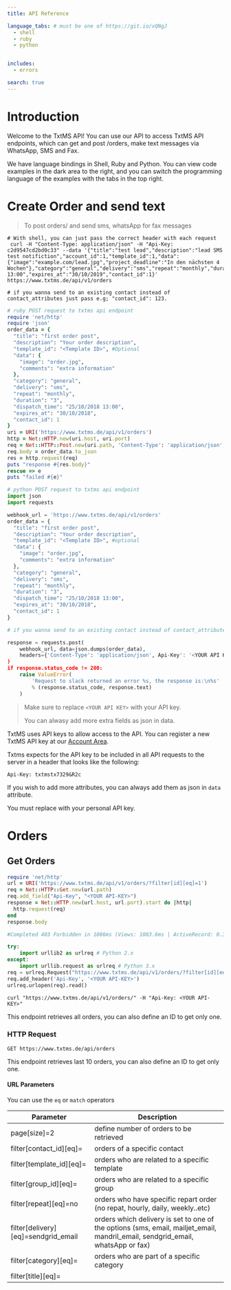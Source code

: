 ```yaml
---
title: API Reference

language_tabs: # must be one of https://git.io/vQNgJ
  - shell
  - ruby
  - python


includes:
  - errors

search: true
---
```


# Introduction

Welcome to the TxtMS API! You can use our API to access TxtMS API endpoints, which can get and post /orders, make text messages via WhatsApp, SMS and Fax.

We have language bindings in Shell, Ruby and Python. You can view code examples in the dark area to the right, and you can switch the programming language of the examples with the tabs in the top right.


# Create Order and send text
> To post orders/ and send sms, whatsApp for fax messages


```shell
# With shell, you can just pass the correct header with each request
 curl -H "Content-Type: application/json" -H "Api-Key: c2d9547cd2bd0c33" --data '{"title":"test lead","description":"lead SMS test notifiction","account_id":1,"template_id":1,"data":{"image":"example.com/lead.jpg","project_deadline":"In den nächsten 4 Wochen"},"category":"general","delivery":"sms","repeat":"monthly","duration":"3","dispatch_time":"25/10/2019 13:00","expires_at":"30/10/2019","contact_id":1}' https://www.txtms.de/api/v1/orders

# if you wanna send to an existing contact instead of contact_attributes just pass e.g; "contact_id": 123.
```


```ruby
# ruby POST request to txtms api endpoint
require 'net/http'
require 'json'
order_data = {
  "title": "first order post",
  "description": "Your order description",
  "template_id": "<Template ID>", #Optional
  "data": {
    "image": "order.jpg",
    "comments": "extra information"
  },
  "category": "general",
  "delivery": "sms",
  "repeat": "monthly",
  "duration": "3",
  "dispatch_time": "25/10/2018 13:00",
  "expires_at": "30/10/2018",
  "contact_id": 1
}
uri = URI('https://www.txtms.de/api/v1/orders')
http = Net::HTTP.new(uri.host, uri.port)
req = Net::HTTP::Post.new(uri.path, 'Content-Type': 'application/json', 'Api-Key': '<YOUR API KEY>')
req.body = order_data.to_json
res = http.request(req)
puts "response #{res.body}"
rescue => e
puts "failed #{e}"
```


```python
# python POST request to txtms api endpoint
import json
import requests

webhook_url = 'https://www.txtms.de/api/v1/orders'
order_data = {
  "title": "first order post",
  "description": "Your order description",
  "template_id": "<Template ID>", #optional
  "data": {
    "image": "order.jpg",
    "comments": "extra information"
  },
  "category": "general",
  "delivery": "sms",
  "repeat": "monthly",
  "duration": "3",
  "dispatch_time": "25/10/2018 13:00",
  "expires_at": "30/10/2018",
  "contact_id": 1
}

# if you wanna send to an existing contact instead of contact_attributes just pass e.g; "contact_id": 123

response = requests.post(
    webhook_url, data=json.dumps(order_data),
    headers={'Content-Type': 'application/json', Api-Key': '<YOUR API KEY>'}
)
if response.status_code != 200:
    raise ValueError(
        'Request to slack returned an error %s, the response is:\n%s'
        % (response.status_code, response.text)
    )
```


> Make sure to replace `<YOUR API KEY>` with your API key.
>
> You can alwasy add more extra fields as json in data.

TxtMS uses API keys to allow access to the API. You can register a new TxtMS API key at our [Account Area](https://txtms.de/admin/accounts).

Txtms expects for the API key to be included in all API requests to the server in a header that looks like the following:

`Api-Key: txtmstx7329&R2c`

If you wish to add more attributes, you can always add them as json in `data` attribute.

<aside class="notice">
You must replace <YOUR API KEY> with your personal API key.
</aside>

# Orders

## Get Orders

```ruby
require 'net/http'
url = URI('https://www.txtms.de/api/v1/orders/?filter[id][eq]=1')
req = Net::HTTP::Get.new(url.path)
req.add_field("Api-Key", "<YOUR API-KEY>")
response = Net::HTTP.new(url.host, url.port).start do |http| 
  http.request(req) 
end
response.body

#Completed 403 Forbidden in 1086ms (Views: 1083.6ms | ActiveRecord: 0.3ms)
```

```python
try:
    import urllib2 as urlreq # Python 2.x
except:
    import urllib.request as urlreq # Python 3.x
req = urlreq.Request("https://www.txtms.de/api/v1/orders/?filter[id][eq]=1")
req.add_header('Api-Key', '<YOUR API-KEY>')
urlreq.urlopen(req).read()
```

```shell
curl "https://www.txtms.de/api/v1/orders/" -H "Api-Key: <YOUR API-KEY>"
```


This endpoint retrieves all orders, you can also define an ID to get only one.

### HTTP Request

`GET https://www.txtms.de/api/orders`

This endpoint retrieves last 10 orders, you can also define an ID to get only one.

#### URL Parameters

You can use the `eq` or `match` operators


Parameter | Description
--------- | -----------
page[size]=2 | define number of orders to be retrieved
filter[contact_id][eq]=<ID> | orders of a specific contact
filter[template_id][eq]=<ID> | orders who are related to a specific template
filter[group_id][eq]=<ID> | orders who are related to a specific group
filter[repeat][eq]=no | orders who have specific repart order  (no repat, hourly, daily, weekly..etc)
filter[delivery][eq]=sendgrid_email | orders which delivery is set to one of the options (sms, email, mailjet_email, mandril_email, sendgrid_email, whatsApp or fax)
filter[category][eq]=<category> | orders who are part of a specific category
filter[title][eq]=<title> | ordres who have a specific title
filter[title][match]=<title> | ordres which match a specific title 
filter[expires_at][eq]=<date> | orders who are going to be expired on a specific timestamp
filter[id][gt]=17 | orders where id is > 17
filter[id][lt]=20 | orders wher id is less than 20
filter[title][prefix]=my | title prefix is my
sort=title | sorted result based on title or any other attribute

e.g; `GET https://www.txtms.de/api/orders?by_group_id=123&limit=20`


#Contacts
The order is belongs to a specific contact, to be able to send a SMS, whatsApp text or fax you need to have a contact with proper attributes.

## Get a Specific Contact
```ruby
require 'net/http'
url = URI('https://www.txtms.de/api/v1/contacts/6')
req = Net::HTTP::Get.new(url.path)
req.add_field("Api-Key", "<YOUR API-KEY>")
response = Net::HTTP.new(url.host, url.port).start do |http| 
  http.request(req) 
end
response.body

#Completed 403 Forbidden in 1086ms (Views: 1083.6ms | ActiveRecord: 0.3ms)
```

```python
try:
    import urllib2 as urlreq # Python 2.x
except:
    import urllib.request as urlreq # Python 3.x
req = urlreq.Request("https://www.txtms.de/api/v1/contacts/1")
req.add_header('Api-Key', '<YOUR API-KEY>')
urlreq.urlopen(req).read()
```

```shell
curl "https://www.txtms.de/api/v1/contacts/" -H "Api-Key: <YOUR API-KEY>"
```

> You can add any parameter from the Query parameters to the example. e.g; `/contacts?filter[email]=bob@gmail.com`
> The above command returns JSON structured like this:

```json
{
  id: 1,
  salutation: "Mr",
  name: "Bob",
  lastname: "Doe",
  sms_phone: "00291758417720",
  fax: "00291758417721",
  whatsapp_phone: "00291758417722",
  email: "bob@doe.com",
  message_delivery: "sms",
  birthday: "1986-10-16T00:00:00.000Z",
  order_id: null,
  group_id: null,
  data: {
  address: "",
  city: "",
  postal_code: ""
  },
  account_id: 2,
  created_at: "2019-01-09T22:57:05.674Z",
  updated_at: "2019-01-09T22:57:05.674Z"
}
```

This endpoint retrieves a specific contact.
`GET https://www.txtms.de/api/contacts/1`

### HTTP Request

`GET https://www.txtms.de/api/contacts`

This endpoint retrieves last 10 contacts, you can also define an ID to get only one as mentioned above.

#### Query Parameters

`GET https://www.txtms.de/api/contacts?`

Parameter     | Default | Description
--------------| ------- | -----------
page[size]=2  |10 | define number of contacts to be retrieved
filter[email][eq]=<email>    |'' | If set to any email, the result will also include contact(s) with the given email.
filter[name][match]=<name>   |'' | If set to any name, the result will also include contact(s) with the given parameter.
filter[lastname][eq]=<lastname>    |'' | If set to any last_name, the result will also include contact(s) with the given parameter.
filter[sms_phone][eq]=<phone>       |'' | If set to any sms tel number, the result will also include contact(s) with the given parameter.
filter[whatsapp_phone][eq]=<phone>  |'' | If set to any WhatsApp tel number, the result will also include contact(s) with the given parameter.
filter[id][gt]=17 | |''| contacts where id is > 17
filter[id][lt]=20 | |''| contacts wher id is less than 20
filter[lastname][prefix]=foobar | title prefix is my
sort=name | sorted result based on name or any other attribute

<aside class="success">
Example: https://www.txtms.de/api/orders?filter[email][eq]=bob@gmail.com&sms_tel=01700200200
</aside>

You can always use the filter param with any attribute!

#Groups
Using groups you can set specific set of configurations like welcome messages farewells, specific events and etc

## Get a Specific Group
```ruby
require 'net/http'
url = URI('https://www.txtms.de/api/v1/groups/1')
req = Net::HTTP::Get.new(url.path)
req.add_field("Api-Key", "<YOUR API-KEY>")
response = Net::HTTP.new(url.host, url.port).start do |http| 
  http.request(req) 
end
response.body

#Completed 403 Forbidden in 1086ms (Views: 1083.6ms | ActiveRecord: 0.3ms)
```

```python
try:
    import urllib2 as urlreq # Python 2.x
except:
    import urllib.request as urlreq # Python 3.x
req = urlreq.Request("https://www.txtms.de/api/v1/groups/1")
req.add_header('Api-Key', '<YOUR API-KEY>')
urlreq.urlopen(req).read()
```

```shell
curl "https://www.txtms.de/api/v1/groups/" -H "Api-Key: <YOUR API-KEY>"
```

> You can add any parameter from the above Query parameters to the example. e.g; /groups?limit=10
> The above command returns JSON structured like this:


```json
{
  
}
```

This endpoint retrieves a specific group.
`GET https://www.txtms.de/api/groups/1`

### HTTP Request

`GET https://www.txtms.de/api/groups`

This endpoint retrieves last 10 groups, you can also define an ID to get only one as mentioned above.

#### Query Parameters

`GET https://www.txtms.de/api/groups?`

Parameter     | Default | Description
--------------| ------- | -----------
page[size]=2  |10 | define number of groups to be retrieved
filter[id][eq]=<id>    |'' | returns a specific group
filter[name][eq]=<name>     |'' | If set to any name, the result will also include groups(s) with the given name.

You can always use the filter param with any attribute!

<aside class="success">
Example: https://www.txtms.de/api/groups?filter[name][eq]=foobar
</aside>

#Templates
Using templates you can create sms text templates which enables you to add extra information to the main text.

## Get a Specific Template
```ruby
require 'net/http'
url = URI('https://www.txtms.de/api/v1/templates/1')
req = Net::HTTP::Get.new(url.path)
req.add_field("Api-Key", "<YOUR API-KEY>")
response = Net::HTTP.new(url.host, url.port).start do |http| 
  http.request(req) 
end
response.body

#Completed 403 Forbidden in 1086ms (Views: 1083.6ms | ActiveRecord: 0.3ms)
```

```python
try:
    import urllib2 as urlreq # Python 2.x
except:
    import urllib.request as urlreq # Python 3.x
req = urlreq.Request("https://www.txtms.de/api/v1/templates/1")
req.add_header('Api-Key', '<YOUR API-KEY>')
urlreq.urlopen(req).read()
```

```shell
curl "https://www.txtms.de/api/v1/templates/" -H "Api-Key: <YOUR API-KEY>"
```

```json
{
  
}
```

This endpoint retrieves a specific template.
`GET https://www.txtms.de/api/templates/1`

### HTTP Request

`GET https://www.txtms.de/api/templates`

This endpoint retrieves last 10 contacts, you can also define an ID to get only one as mentioned above.


You can add any parameter from the above Query parameters to the example. e.g; `/templates?by_name=xyz`

The command returns JSON structured, see the side bar.

#### Query Parameters

`GET https://www.txtms.de/api/templates?`

Parameter     | Default | Description
--------------| ------- | -----------
page[size]=2  |10 | define number of groups to be retrieved
filter[id][eq]=<id>    |'' | returns a specific group
filter[name][eq]=<name>     |'' | If set to any name, the result will also include template(s) with the given name.

You can always use the filter param with any attribute!

<aside class="success">
Example: `https://www.txtms.de/api/templates?filter[name][eq]=foobar
</aside>
